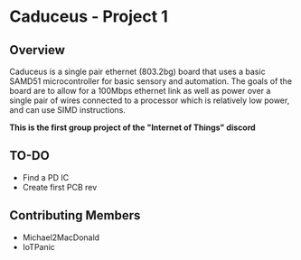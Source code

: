 # Caduceus - Project 1

## Overview

Caduceus is a single pair ethernet (803.2bg) board that uses a basic SAMD51 microcontroller for basic sensory and automation. The goals of the board are to allow for a 100Mbps ethernet link as well as power over a single pair of wires connected to a processor which is relatively low power, and can use SIMD instructions.

**This is the first group project of the "Internet of Things" discord**

## TO-DO

* Find a PD IC
* Create first PCB rev

## Contributing Members

* Michael2MacDonald
* IoTPanic

